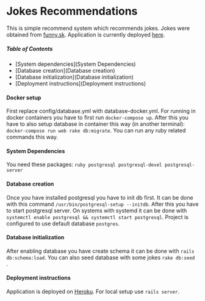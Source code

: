 # Jokes Recommendations
This is simple recommend system which recommends jokes.
Jokes were obtained from [funny.sk][1].
Application is currently deployed [here][2].

##### Table of Contents
* [System dependencies](System Dependencies) 
* [Database creation](Database creation)
* [Database initialization](Database initialization)
* [Deployment instructions](Deployment instructions)

#### Docker setup
First replace config/database.yml with database-docker.yml. For running in docker containers you have to first run `docker-compose up`. After this you have to also setup database in container this way (in another terminal):
`docker-compose run web rake db:migrate`. You can run any ruby related commands this way.

#### System Dependencies
You need these packages:
`ruby
postgresql
postgresql-devel
postgresql-server
`
#### Database creation
Once you have installed postgresql you have to init db first.
It can be done with this command `/usr/bin/postgresql-setup --initdb`.
After this you have to start postgresql server. On systems with systemd it can be done with
`systemctl enable postgresql && systemctl start postgresql`.
Project is configured to use default database `postgres`.
#### Database initialization
After enabling database you have create schema it can be done with `rails db:schema:load`.
You can also seed database with some jokes `rake db:seed `.
#### Deployment instructions
Application is deployed on [Heroku][2]. For local setup use `rails server`.

[1]: www.funny.sk
[2]: http://agile-meadow-53738.herokuapp.com
